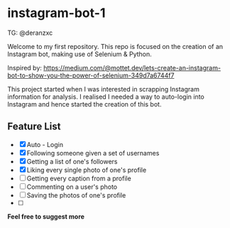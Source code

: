 # instagram-bot-1

TG: @deranzxc

Welcome to my first repository. This repo is focused on the creation of an
Instagram bot, making use of Selenium & Python.

Inspired by: https://medium.com/@mottet.dev/lets-create-an-instagram-bot-to-show-you-the-power-of-selenium-349d7a6744f7

This project started when I was interested in scrapping Instagram information for analysis. I realised I needed a way to auto-login into Instagram and hence started the creation of this bot.

## Feature List

- [X] Auto - Login
- [X] Following someone given a set of usernames
- [X] Getting a list of one's followers
- [X] Liking every single photo of one's profile
- [ ] Getting every caption from a profile
- [ ] Commenting on a user's photo
- [ ] Saving the photos of one's profile
- [ ]


**Feel free to suggest more**
